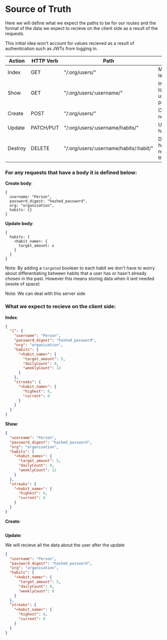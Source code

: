 # Source of Truth

Here we will define what we expect the paths to be for our routes and the format of the data we expect to recieve on the client side as a result of the requests.

This initial idea won't account for values recieved as a result of authentication such as JWTs from logging in.

| Action  | HTTP Verb | Path                                  | Use                                    |
| ------- | --------- | ------------------------------------- | -------------------------------------- |
| Index   | GET       | "/:org/users/"                        | Making the leaderboard                 |
| Show    | GET       | "/:org/users/:username/"              | Info for logged in users habit page    |
| Create  | POST      | "/:org/users/"                         | Create a new user                      |
| Update  | PATCH/PUT | "/:org/users/:username/habits/"        | Update habit info                      |
| Destroy | DELETE    | "/:org/users/:username/habits/:habit/" | Delete a habit thats no longer tracked |

### For any requests that have a body it is defined below:

**Create body**:

```
{
  username: "Person",
  password_digest: "hashed_password",
  org: "organisation",
  habits: {}
}
```

**Update body**:

```
{
  habits: {
    <habit_name>: {
      target_amount: x
    }
  }
}
```

Note: By adding a `targeted` boolean to each habit we don't have to worry about differentiating between habits that a user has or hasn't already chosen in the past. However this means storing data when it isnt needed (waste of space)

Note: We can deal with this server side

### What we expect to recieve on the client side:

**Index**:

```JSON
{
  "1": {
    "username": "Person",
    "password_digest": "hashed_password",
    "org": "organisation",
    "habits": {
      "<habit_name>": {
        "target_amount": 5,
        "dailyCount": 0,
        "weeklyCount": 12
      }
    },
    "streaks": {
      "<habit_name>": {
        "highest": 6,
        "current": 0
      }
    }
  }
}
```

**Show**:

```JSON
{
  "username": "Person",
  "password_digest": "hashed_password",
  "org": "organisation",
  "habits": {
    "<habit_name>": {
      "target_amount": 5,
      "dailyCount": 0,
      "weeklyCount": 12
    }
  },
  "streaks": {
    "<habit_name>": {
      "highest": 6,
      "current": 0
    }
  }
}
```

**Create**:

```JSON

```

**Update**:

We will recieve all the data about the user after the update

```JSON
{
  "username": "Person",
  "password_digest": "hashed_password",
  "org": "organisation",
  "habits": {
    "<habit_name>": {
      "target_amount": 5,
      "dailyCount": 0,
      "weeklyCount": 0
    }
  },
  "streaks": {
    "<habit_name>": {
      "highest": 6,
      "current": 0
    }
  }
}
```
